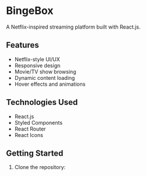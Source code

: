 # BingeBox

A Netflix-inspired streaming platform built with React.js.

## Features

- Netflix-style UI/UX
- Responsive design
- Movie/TV show browsing
- Dynamic content loading
- Hover effects and animations

## Technologies Used

- React.js
- Styled Components
- React Router
- React Icons

## Getting Started

1. Clone the repository:

